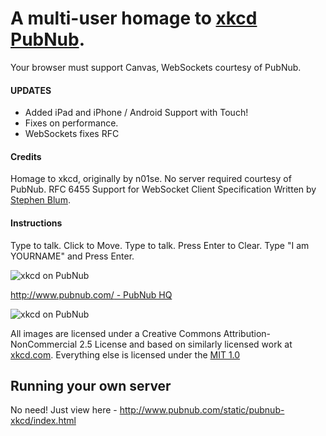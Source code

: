 # A multi-user homage to [xkcd PubNub](http://www.pubnub.com/static/pubnub-xkcd/index.html).

Your browser must support Canvas, WebSockets courtesy of PubNub.

#### UPDATES

 - Added iPad and iPhone / Android Support with Touch!
 - Fixes on performance.
 - WebSockets fixes RFC


#### Credits

Homage to xkcd, originally by n01se. No server required courtesy of PubNub.
RFC 6455 Support for WebSocket Client Specification Written by
[Stephen Blum](http://twitter.com/stephenlb).

#### Instructions

Type to talk.
Click to Move.
Type to talk.
Press Enter to Clear.
Type "I am YOURNAME" and Press Enter.

![xkcd on PubNub](https://pubnub.s3.amazonaws.com/2012/pubnub-large.png "xkcd on PubNub")

[http://www.pubnub.com/ - PubNub HQ](http://www.pubnub.com/)

![xkcd on PubNub](http://s3-us-west-1.amazonaws.com/pubnub-xkcd/pubnub-xkcd.png "xkcd on PubNub")

All images are licensed under a Creative Commons Attribution-NonCommercial 2.5
License and based on similarly licensed work at
[xkcd.com](http://xkcd.com/license.html).  Everything else is licensed under
the [MIT 1.0](http://en.wikipedia.org/wiki/MIT_License)

## Running your own server

No need! Just view here - http://www.pubnub.com/static/pubnub-xkcd/index.html

